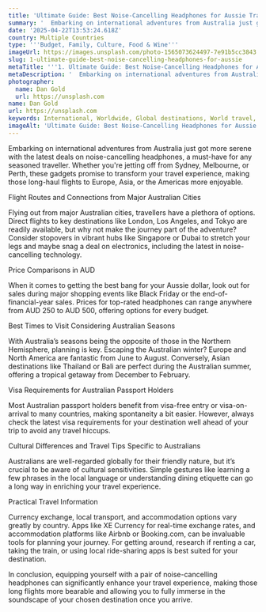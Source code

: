 ```yaml
---
title: 'Ultimate Guide: Best Noise-Cancelling Headphones for Aussie Travellers'
summary: '  Embarking on international adventures from Australia just got more serene with the latest deals on noise-cancelling headphones, a must-have for any se...'
date: '2025-04-22T13:53:24.618Z'
country: Multiple Countries
type: '''Budget, Family, Culture, Food & Wine'''
imageUrl: https://images.unsplash.com/photo-1565073624497-7e91b5cc3843
slug: 1-ultimate-guide-best-noise-cancelling-headphones-for-aussie
metaTitle: '''1. Ultimate Guide: Best Noise-Cancelling Headphones for Aussie Travellers'''
metaDescription: '  Embarking on international adventures from Australia just got more serene with the latest deals on noise-cancelling headphones, a must-have for any se...'
photographer:
  name: Dan Gold
  url: https://unsplash.com
name: Dan Gold
url: https://unsplash.com
keywords: International, Worldwide, Global destinations, World travel, Destinations, Places to visit, Travel guide, Vacation spots, Best places, Hidden gems, Travel tips, Must visit, Budget travel, Luxury travel, Adventure travel
imageAlt: 'Ultimate Guide: Best Noise-Cancelling Headphones for Aussie Travellers in Multiple Countries - ''Budget, Family, Culture, F...'
---
```


Embarking on international adventures from Australia just got more serene with the latest deals on noise-cancelling headphones, a must-have for any seasoned traveller. Whether you're jetting off from Sydney, Melbourne, or Perth, these gadgets promise to transform your travel experience, making those long-haul flights to Europe, Asia, or the Americas more enjoyable.

Flight Routes and Connections from Major Australian Cities

Flying out from major Australian cities, travellers have a plethora of options. Direct flights to key destinations like London, Los Angeles, and Tokyo are readily available, but why not make the journey part of the adventure? Consider stopovers in vibrant hubs like Singapore or Dubai to stretch your legs and maybe snag a deal on electronics, including the latest in noise-cancelling technology.

Price Comparisons in AUD

When it comes to getting the best bang for your Aussie dollar, look out for sales during major shopping events like Black Friday or the end-of-financial-year sales. Prices for top-rated headphones can range anywhere from AUD 250 to AUD 500, offering options for every budget.

Best Times to Visit Considering Australian Seasons

With Australia’s seasons being the opposite of those in the Northern Hemisphere, planning is key. Escaping the Australian winter? Europe and North America are fantastic from June to August. Conversely, Asian destinations like Thailand or Bali are perfect during the Australian summer, offering a tropical getaway from December to February.

Visa Requirements for Australian Passport Holders

Most Australian passport holders benefit from visa-free entry or visa-on-arrival to many countries, making spontaneity a bit easier. However, always check the latest visa requirements for your destination well ahead of your trip to avoid any travel hiccups.

Cultural Differences and Travel Tips Specific to Australians

Australians are well-regarded globally for their friendly nature, but it’s crucial to be aware of cultural sensitivities. Simple gestures like learning a few phrases in the local language or understanding dining etiquette can go a long way in enriching your travel experience.

Practical Travel Information

Currency exchange, local transport, and accommodation options vary greatly by country. Apps like XE Currency for real-time exchange rates, and accommodation platforms like Airbnb or Booking.com, can be invaluable tools for planning your journey. For getting around, research if renting a car, taking the train, or using local ride-sharing apps is best suited for your destination.

In conclusion, equipping yourself with a pair of noise-cancelling headphones can significantly enhance your travel experience, making those long flights more bearable and allowing you to fully immerse in the soundscape of your chosen destination once you arrive.